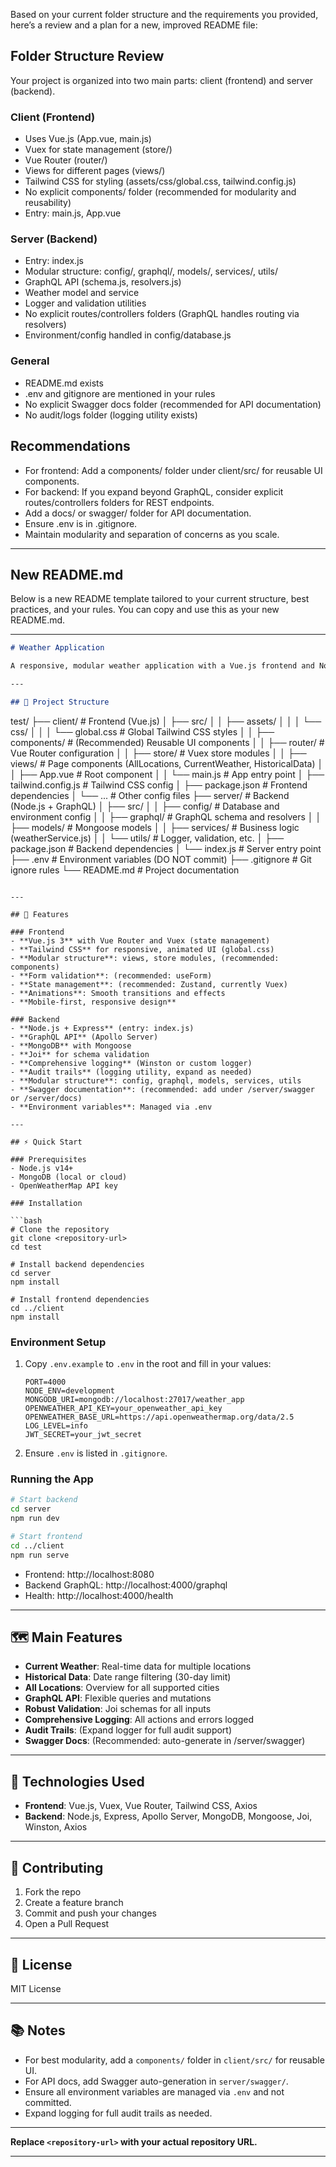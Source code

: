 Based on your current folder structure and the requirements you provided, here’s a review and a plan for a new, improved README file:

## Folder Structure Review

Your project is organized into two main parts: client (frontend) and server (backend).

### Client (Frontend)
- Uses Vue.js (App.vue, main.js)
- Vuex for state management (store/)
- Vue Router (router/)
- Views for different pages (views/)
- Tailwind CSS for styling (assets/css/global.css, tailwind.config.js)
- No explicit components/ folder (recommended for modularity and reusability)
- Entry: main.js, App.vue

### Server (Backend)
- Entry: index.js
- Modular structure: config/, graphql/, models/, services/, utils/
- GraphQL API (schema.js, resolvers.js)
- Weather model and service
- Logger and validation utilities
- No explicit routes/controllers folders (GraphQL handles routing via resolvers)
- Environment/config handled in config/database.js

### General
- README.md exists
- .env and gitignore are mentioned in your rules
- No explicit Swagger docs folder (recommended for API documentation)
- No audit/logs folder (logging utility exists)

## Recommendations
- For frontend: Add a components/ folder under client/src/ for reusable UI components.
- For backend: If you expand beyond GraphQL, consider explicit routes/controllers folders for REST endpoints.
- Add a docs/ or swagger/ folder for API documentation.
- Ensure .env is in .gitignore.
- Maintain modularity and separation of concerns as you scale.

---

## New README.md

Below is a new README template tailored to your current structure, best practices, and your rules. You can copy and use this as your new README.md.

---

```markdown
# Weather Application

A responsive, modular weather application with a Vue.js frontend and Node.js GraphQL backend. Features real-time and historical weather data, robust validation, and comprehensive logging.

---

## 📁 Project Structure

```
test/
├── client/                  # Frontend (Vue.js)
│   ├── src/
│   │   ├── assets/
│   │   │   └── css/
│   │   │       └── global.css   # Global Tailwind CSS styles
│   │   ├── components/         # (Recommended) Reusable UI components
│   │   ├── router/             # Vue Router configuration
│   │   ├── store/              # Vuex store modules
│   │   ├── views/              # Page components (AllLocations, CurrentWeather, HistoricalData)
│   │   ├── App.vue             # Root component
│   │   └── main.js             # App entry point
│   ├── tailwind.config.js      # Tailwind CSS config
│   ├── package.json            # Frontend dependencies
│   └── ...                     # Other config files
├── server/                  # Backend (Node.js + GraphQL)
│   ├── src/
│   │   ├── config/             # Database and environment config
│   │   ├── graphql/            # GraphQL schema and resolvers
│   │   ├── models/             # Mongoose models
│   │   ├── services/           # Business logic (weatherService.js)
│   │   └── utils/              # Logger, validation, etc.
│   ├── package.json            # Backend dependencies
│   └── index.js                # Server entry point
├── .env                     # Environment variables (DO NOT commit)
├── .gitignore               # Git ignore rules
└── README.md                # Project documentation
```

---

## 🚀 Features

### Frontend
- **Vue.js 3** with Vue Router and Vuex (state management)
- **Tailwind CSS** for responsive, animated UI (global.css)
- **Modular structure**: views, store modules, (recommended: components)
- **Form validation**: (recommended: useForm)
- **State management**: (recommended: Zustand, currently Vuex)
- **Animations**: Smooth transitions and effects
- **Mobile-first, responsive design**

### Backend
- **Node.js + Express** (entry: index.js)
- **GraphQL API** (Apollo Server)
- **MongoDB** with Mongoose
- **Joi** for schema validation
- **Comprehensive logging** (Winston or custom logger)
- **Audit trails** (logging utility, expand as needed)
- **Modular structure**: config, graphql, models, services, utils
- **Swagger documentation**: (recommended: add under /server/swagger or /server/docs)
- **Environment variables**: Managed via .env

---

## ⚡ Quick Start

### Prerequisites
- Node.js v14+
- MongoDB (local or cloud)
- OpenWeatherMap API key

### Installation

```bash
# Clone the repository
git clone <repository-url>
cd test

# Install backend dependencies
cd server
npm install

# Install frontend dependencies
cd ../client
npm install
```

### Environment Setup

1. Copy `.env.example` to `.env` in the root and fill in your values:
   ```
   PORT=4000
   NODE_ENV=development
   MONGODB_URI=mongodb://localhost:27017/weather_app
   OPENWEATHER_API_KEY=your_openweather_api_key
   OPENWEATHER_BASE_URL=https://api.openweathermap.org/data/2.5
   LOG_LEVEL=info
   JWT_SECRET=your_jwt_secret
   ```

2. Ensure `.env` is listed in `.gitignore`.

### Running the App

```bash
# Start backend
cd server
npm run dev

# Start frontend
cd ../client
npm run serve
```

- Frontend: http://localhost:8080
- Backend GraphQL: http://localhost:4000/graphql
- Health: http://localhost:4000/health

---

## 🗺️ Main Features

- **Current Weather**: Real-time data for multiple locations
- **Historical Data**: Date range filtering (30-day limit)
- **All Locations**: Overview for all supported cities
- **GraphQL API**: Flexible queries and mutations
- **Robust Validation**: Joi schemas for all inputs
- **Comprehensive Logging**: All actions and errors logged
- **Audit Trails**: (Expand logger for full audit support)
- **Swagger Docs**: (Recommended: auto-generate in /server/swagger)

---

## 🧩 Technologies Used

- **Frontend**: Vue.js, Vuex, Vue Router, Tailwind CSS, Axios
- **Backend**: Node.js, Express, Apollo Server, MongoDB, Mongoose, Joi, Winston, Axios

---

## 📝 Contributing

1. Fork the repo
2. Create a feature branch
3. Commit and push your changes
4. Open a Pull Request

---

## 📄 License

MIT License

---

## 📚 Notes

- For best modularity, add a `components/` folder in `client/src/` for reusable UI.
- For API docs, add Swagger auto-generation in `server/swagger/`.
- Ensure all environment variables are managed via `.env` and not committed.
- Expand logging for full audit trails as needed.

---

**Replace `<repository-url>` with your actual repository URL.**

---

